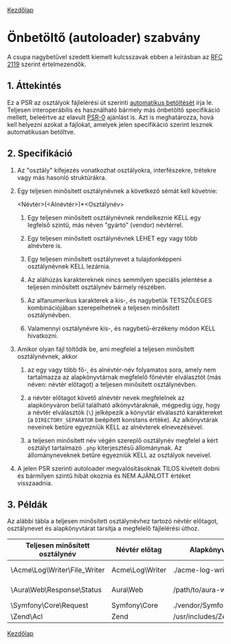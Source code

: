 [Kezdőlap](../README.md)

# Önbetöltő (autoloader) szabvány

A csupa nagybetűvel szedett kiemelt kulcsszavak ebben a leírásban az [RFC 2119](../related-rfcs/2119.md) szerint értelmezendők.

## 1. Áttekintés

Ez a PSR az osztályok fájlelérési út szerinti [automatikus betöltését][] írja le. Teljesen interoperábilis és használható bármely más önbetöltő specifikáció mellett, beleértve az elavult [PSR-0][] ajánlást is. Azt is meghatározza, hová kell helyezni azokat a fájlokat, amelyek jelen specifikáció szerint lesznek automatikusan betöltve.

## 2. Specifikáció

1. Az "osztály" kifejezés vonatkozhat osztályokra, interfészekre, trétekre vagy más hasonló struktúrákra.

2. Egy teljesen minősített osztálynévnek a következő sémát kell követnie:

    \<Névtér>(\<Alnévtér>)*\<Osztálynév>

    1. Egy teljesen minősített osztálynévnek rendelkeznie KELL egy legfelső szintű, más néven "gyártó" (vendor) névtérrel.

    2. Egy teljesen minősített osztálynévnek LEHET egy vagy több alnévtere is.

    3. Egy teljesen minősített osztálynevet a tulajdonképpeni osztálynévnek KELL lezárnia.

    4. Az aláhúzás karaktereknek nincs semmilyen speciális jelentése a teljesen minősített osztálynév bármely részében.

    5. Az alfanumerikus karakterek a kis-, és nagybetűk TETSZŐLEGES kombinációjában szerepelhetnek a teljesen minősített osztálynévben.

    6. Valamennyi osztálynévre kis-, és nagybetű-érzékeny módon KELL hivatkozni.

3. Amikor olyan fájl töltődik be, ami megfelel a teljesen minősített osztálynévnek, akkor

    1. az egy vagy több fő-, és alnévtér-név folyamatos sora, amely nem tartalmazza az alapkönyvtárnak megfelelő főnévtér elválasztót (más néven: névtér előtagot) a teljesen minősített osztálynévben.

    2. a névtér előtagot követő alnévtér nevek megfelelnek az alapkönyváron belül található alkönyvtáraknak, mégpedig úgy, hogy a névtér elválasztók (`\`) jelképezik a könyvtár elválasztó karaktereket (a `DIRECTORY_SEPARATOR` beépített konstans értéke). Az alkönyvtárak neveinek betűre egyezniük KELL az alnévterek elnevezésével.

    3. a teljesen minősített név végén szereplő osztálynév megfelel a kért osztályt tartalmazó `.php` kiterjesztésű állománynak. Az állományneveknek betűre egyezniük KELL az osztályok neveivel.

4. A jelen PSR szerinti autoloader megvalósításoknak TILOS kivételt dobni és bármilyen szintű hibát okoznia és NEM AJÁNLOTT értéket visszaadnia.

## 3. Példák

Az alábbi tábla a teljesen minősített osztálynévhez tartozó névtér előtagot, osztálynevet és alapkönyvtárat társítja a megfelelő fájlelérési úthoz.

| Teljesen minősített osztálynév | Névtér előtag     | Alapkönyvtár        | Kapott fájlelérési út
| ----------------------------- |--------------------|--------------------------|-------------------------------------------
| \Acme\Log\Writer\File_Writer  | Acme\Log\Writer    | ./acme-log-writer/lib/   | ./acme-log-writer/lib/File_Writer.php
| \Aura\Web\Response\Status     | Aura\Web           | /path/to/aura-web/src/   | /path/to/aura-web/src/Response/Status.php
| \Symfony\Core\Request         | Symfony\Core       | ./vendor/Symfony/Core/   | ./vendor/Symfony/Core/Request.php
| \Zend\Acl                     | Zend               | /usr/includes/Zend/      | /usr/includes/Zend/Acl.php

[automatikus betöltését]: http://php.net/autoload
[PSR-0]: PSR-0.md

[Kezdőlap](../README.md)
